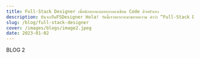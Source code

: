 ```yaml
---
title: Full-Stack Designer เมื่อนักออกแบบอยากลองเขียน Code ด้วยตัวเอง
description: ปันจะเป็นFSDesigner Hola! วันนี้เราอยากจะมาขยายความ คำว่า “Full-Stack Designer” กันสักหน่อย ว่าไอ่ที่อยู่ในชื่อเพจเนี่ย มันคืออะไร ???
slug: /blog/full-stack-designer
cover: /images/blogs/image2.jpeg
date: 2023-01-02
---
```


BLOG 2

